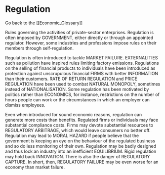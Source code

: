 # Regulation

Go back to the [[Economic_Glossary]]


Rules governing the activities of private-sector enterprises. Regulation is often imposed by GOVERNMENT, either directly or through an appointed regulator. However, some industries and professions impose rules on their members through self-regulation.

Regulation is often introduced to tackle MARKET FAILURE. EXTERNALITIES such as pollution have inspired rules limiting factory emissions. Regulations on the selling of financial products to individuals have been introduced as protection against unscrupulous financial FIRMS with better INFORMATION than their customers. RATE OF RETURN REGULATION and PRICE REGULATION have been used to combat NATURAL MONOPOLY, sometimes instead of NATIONALISATION. Some regulation has been motivated by politics rather than ECONOMICS, for instance, restrictions on the number of hours people can work or the circumstances in which an employer can dismiss employees.

Even when introduced for sound economic reasons, regulation can generate more costs than benefits. Regulated firms or individuals may face substantial compliance costs. Firms may devote substantial resources to REGULATORY ARBITRAGE, which would leave consumers no better off. Regulation may lead to MORAL HAZARD if people believe that the government is keeping an eye on the behaviour of the regulated business and so do less monitoring of their own. Regulation may be badly designed and thus lock an industry into an inefficient EQUILIBRIUM. Rigid regulation may hold back INNOVATION. There is also the danger of REGULATORY CAPTURE. In short, then, REGULATORY FAILURE may be even worse for an economy than market failure.

